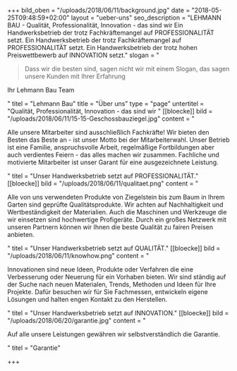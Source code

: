 +++
bild_oben = "/uploads/2018/06/11/background.jpg"
date = "2018-05-25T09:48:59+02:00"
layout = "ueber-uns"
seo_description = "LEHMANN BAU - Qualität, Professionalität, Innovation - das sind wir Ein Handwerksbetrieb der trotz Fachkräftemangel auf PROFESSIONALITÄT setzt. Ein Handwerksbetrieb der trotz Fachkräftemangel auf PROFESSIONALITÄT setzt. Ein Handwerksbetrieb der trotz hohen Preiswettbewerb auf INNOVATION setzt."
slogan = "<blockquote><p>Dass wir die besten sind, sagen nicht wir mit einem Slogan, das sagen unsere Kunden mit Ihrer Erfahrung</p></blockquote><p>Ihr Lehmann Bau Team</p>"
titel = "Lehmann Bau"
title = "Über uns"
type = "page"
untertitel = "Qualität, Professionalität, Innovation - das sind wir "
[[bloecke]]
bild = "/uploads/2018/06/11/15-15-Geschossbauziegel.jpg"
content = "<p>Alle unsere Mitarbeiter sind ausschließlich Fachkräfte! Wir bieten den Besten das Beste an - ist unser Motto bei der Mitarbeiterwahl. Unser Betrieb ist eine Familie, anspruchsvolle Arbeit, regelmäßige Fortbildungen aber auch verdientes Feiern - das alles machen wir zusammen. Fachliche und motivierte Mitarbeiter ist unser Garant für eine ausgezeichnete Leistung.</p>"
titel = "Unser Handwerksbetrieb setzt auf PROFESSIONALITÄT."
[[bloecke]]
bild = "/uploads/2018/06/11/qualitaet.png"
content = "<p>Alle von uns verwendeten Produkte von Ziegelstein bis zum Baum in Ihrem Garten sind geprüfte Qualitätsprodukte. Wir achten auf Nachhaltigkeit und Wertbeständigkeit der Materialien. Auch die Maschinen und Werkzeuge die wir einsetzen sind hochwertige Profigeräte. Durch ein großes Netzwerk mit unseren Partnern können wir Ihnen die beste Qualität zu fairen Preisen anbieten.</p>"
titel = "Unser Handwerksbetrieb setzt auf QUALITÄT."
[[bloecke]]
bild = "/uploads/2018/06/11/knowhow.png"
content = "<p>Innovationen sind neue Ideen, Produkte oder Verfahren die eine Verbesserung oder Neuerung für ein Vorhaben bieten. Wir sind ständig auf der Suche nach neuen Materialen, Trends, Methoden und Ideen für Ihre Projekte. Dafür besuchen wir für Sie Fachmessen, entwickeln eigene Lösungen und halten engen Kontakt zu den Herstellen.</p>"
titel = "Unser Handwerksbetrieb setzt auf INNOVATION."
[[bloecke]]
bild = "/uploads/2018/06/20/garantie.jpg"
content = "<p>Auf alle unsere Leistungen gewähren wir selbstverständlich die Garantie.</p>"
titel = "Garantie"

+++
